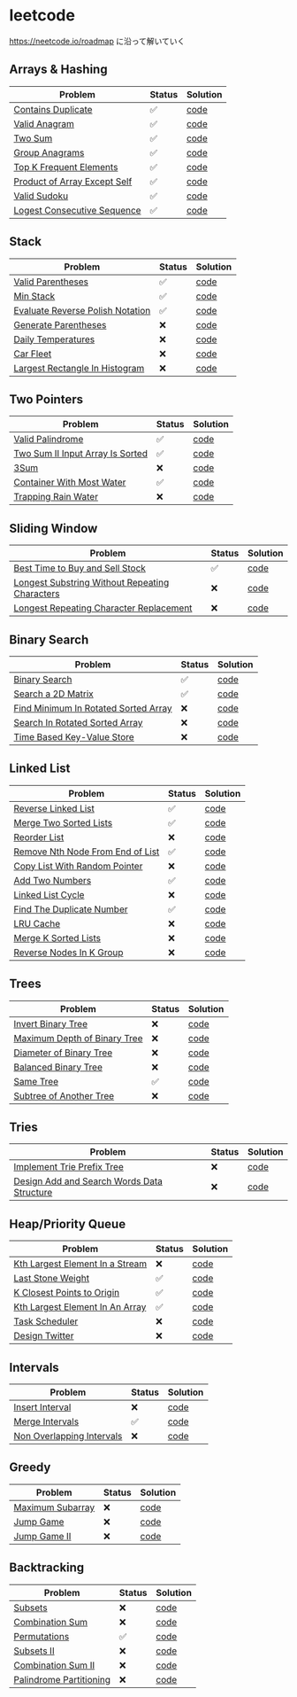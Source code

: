 # leetcode

https://neetcode.io/roadmap に沿って解いていく

## Arrays & Hashing
| Problem                                                                                                 | Status | Solution                                     |
|---------------------------------------------------------------------------------------------------------|--|----------------------------------------------|
| [Contains Duplicate](https://leetcode.com/problems/contains-duplicate/description/)                     | ✅ | [code](217-ContainsDuplicate/solution.py)    |
| [Valid Anagram](https://leetcode.com/problems/valid-anagram/description/)                               | ✅ | [code](242-ValidAnagram/solution.py)         |
| [Two Sum](https://leetcode.com/problems/two-sum/)                                                       | ✅ | [code](1-TwoSum/solution.py)                 |
| [Group Anagrams](https://leetcode.com/problems/group-anagrams/description/)                             | ✅ | [code](49-GroupAnagrams/solution.py)         |
| [Top K Frequent Elements](https://leetcode.com/problems/top-k-frequent-elements/description/)           | ✅ | [code](347-TopKFrequentElements/solution.py) |
| [Product of Array Except Self](https://leetcode.com/problems/product-of-array-except-self/description/) | ✅ | [code](238-ProductofArrayExceptSelf/solution.py) |
| [Valid Sudoku](https://leetcode.com/problems/valid-sudoku/description/)                                 | ✅ | [code](36-ValidSudoku/solution.py)           |
| [Logest Consecutive Sequence](https://leetcode.com/problems/longest-consecutive-sequence/description/)  | ✅ | [code](128-LongestConsecutiveSequence/solution.py)  |

## Stack

| Problem                                                                                             | Status | Solution                                              |
|-----------------------------------------------------------------------------------------------------|---|-------------------------------------------------------|
| [Valid Parentheses](https://leetcode.com/problems/valid-parentheses/description/)                   | ✅ | [code](20-ValidParentheses/solution.py)               |
| [Min Stack](https://leetcode.com/problems/min-stack/description/)                                   | ✅ | [code](155-MinStack/solution.py)                      |
| [Evaluate Reverse Polish Notation](https://leetcode.com/problems/evaluate-reverse-polish-notation/) | ✅ | [code](150-EvaluateReversePolishNotation/solution.py) |
| [Generate Parentheses](https://leetcode.com/problems/generate-parentheses/)                         | ❌ | [code](22-GenerateParentheses/solution.py)            |
| [Daily Temperatures](https://leetcode.com/problems/daily-temperatures/)                             | ❌ | [code](739-DailyTemperatures/solution.py)             |
| [Car Fleet](https://leetcode.com/problems/car-fleet/)                                               | ❌ | [code](853-CarFleet/solution.py)                      |
| [Largest Rectangle In Histogram](https://leetcode.com/problems/largest-rectangle-in-histogram/)     | ❌  | [code](84-LargestRectangleinHistogram/solution.py)                                              |


## Two Pointers

| Problem                                                                                  | Status | Solution                                        |
|------------------------------------------------------------------------------------------|--|-------------------------------------------------|
| [Valid Palindrome](https://leetcode.com/problems/valid-palindrome/description/)        | ✅ | [code](125-ValidPalindrome/solution.py)         |
| [Two Sum II Input Array Is Sorted](https://leetcode.com/problems/two-sum-ii-input-array-is-sorted/) | ✅ | [code](167-TwoSumII-InputArrayIsSorted/solution.py)          |
| [3Sum](https://leetcode.com/problems/3sum/) | ❌ | [code](15-3Sum//solution.py)             |
| [Container With Most Water](https://leetcode.com/problems/container-with-most-water/description/) | ✅ | [code](11-ContainerWithMostWater/solution.py)              |
| [Trapping Rain Water](https://leetcode.com/problems/trapping-rain-water/) | ❌ | [code](42-TrappingRainWater/solution.py)               |

## Sliding Window

| Problem                                                                               | Status | Solution                                      |
|---------------------------------------------------------------------------------------|--|-----------------------------------------------|
| [Best Time to Buy and Sell Stock](https://leetcode.com/problems/best-time-to-buy-and-sell-stock/description/)        | ✅ | [code](121-BestTimetoBuyandSellStock/solution.py)       |
| [Longest Substring Without Repeating Characters](https://leetcode.com/problems/longest-substring-without-repeating-characters/description/)        | ❌ | [code](3-LongestSubstringWithoutRepeatingCharacters/solution.py)        |
| [Longest Repeating Character Replacement](https://leetcode.com/problems/longest-repeating-character-replacement/)        | ❌ | [code](424-LongestRepeatingCharacterReplacement/solution.py)         |

## Binary Search

| Problem                                                                       | Status | Solution                                   |
|-------------------------------------------------------------------------------|--|--------------------------------------------|
| [Binary Search](https://leetcode.com/problems/binary-search/) | ✅ | [code](704-BinarySearch/solution.py)     |
| [Search a 2D Matrix](https://leetcode.com/problems/search-a-2d-matrix/)       | ✅ | [code](74-Searcha2D/solution.py)     |
| [Find Minimum In Rotated Sorted Array](https://leetcode.com/problems/find-minimum-in-rotated-sorted-array/description/)      | ❌ | [code](153-FindMinimuminRotatedSortedArray/solution.py)      |
| [Search In Rotated Sorted Array](https://leetcode.com/problems/search-in-rotated-sorted-array/description/)       | ❌ | [code](33-SearchinRotatedSortedArray/solution.py)       |
| [Time Based Key-Value Store](https://leetcode.com/problems/time-based-key-value-store/description/)        | ❌ | [code](981-TimeBasedKey-ValueStore/solution.py)       |

## Linked List
| Problem                                               | Status | Solution                            |
|-------------------------------------------------------|--|-------------------------------------|
| [Reverse Linked List](https://leetcode.com/problems/reverse-linked-list/description/) | ✅ | [code](206-ReverseLinkedList/solution.py) |
| [Merge Two Sorted Lists](https://leetcode.com/problems/merge-two-sorted-lists/description/) | ✅ | [code](21-MergeTwoSortedLists/solution.py)                |
| [Reorder List](https://leetcode.com/problems/reorder-list/description/) | ❌ | [code](143-ReorderList/solution.py)                |
| [Remove Nth Node From End of List](https://leetcode.com/problems/remove-nth-node-from-end-of-list/description/) | ✅ | [code](19-RemoveNthNodeFromEndofList/solution.py)                 |
| [Copy List With Random Pointer](https://leetcode.com/problems/copy-list-with-random-pointer/description/) | ❌ | [code](138-CopyListwithRandomPointer/solution.py)                 |
| [Add Two Numbers](https://leetcode.com/problems/add-two-numbers/description/) | ✅ | [code](2-AddTwoNumbers/solution.py)                   |
| [Linked List Cycle](https://leetcode.com/problems/linked-list-cycle/description/) | ❌ | [code](141-LinkedListCycle/solution.py)                   |
| [Find The Duplicate Number](https://leetcode.com/problems/find-the-duplicate-number/description/) | ✅ | [code](287-FindtheDuplicateNumber/solution.py)                   |
| [LRU Cache](https://leetcode.com/problems/lru-cache/description/) | ❌ | [code](146-LRUCache/solution.py)                   |
| [Merge K Sorted Lists](https://leetcode.com/problems/merge-k-sorted-lists/) | ❌ | [code](23-MergekSortedLists/solution.py)                   |
| [Reverse Nodes In K Group](https://leetcode.com/problems/reverse-nodes-in-k-group/description/) | ❌ | [code](25-ReverseNodesink-Group/solution.py)                   |

## Trees

| Problem                                            | Status | Solution                      |
|----------------------------------------------------|--|-------------------------------|
| [Invert Binary Tree](https://leetcode.com/problems/invert-binary-tree/description/) | ❌ | [code](226-InvertBinaryTree/solution.py) |
| [Maximum Depth of Binary Tree](https://leetcode.com/problems/maximum-depth-of-binary-tree/description/) | ❌ | [code](104-MaximumDepthofBinaryTree/solution.py) |
| [Diameter of Binary Tree](https://leetcode.com/problems/diameter-of-binary-tree/description/) | ❌ | [code](543-DiameterofBinaryTree/solution.py) |
| [Balanced Binary Tree](https://leetcode.com/problems/balanced-binary-tree/description/) | ❌ | [code](110-BalancedBinaryTree/solution.py) |
| [Same Tree](https://leetcode.com/problems/same-tree/description/) | ✅ | [code](100-SameTree/solution.py) |
| [Subtree of Another Tree](https://leetcode.com/problems/subtree-of-another-tree/description/) | ❌ | [code](572-SubtreeofAnotherTree/solution.py) |


## Tries

| Problem                                                                                                                    | Status | Solution                     |
|----------------------------------------------------------------------------------------------------------------------------|--|------------------------------|
| [Implement Trie Prefix Tree](https://leetcode.com/problems/implement-trie-prefix-tree/description/)                        | ❌ | [code](208-ImplementTriePrefixTree/solution.py) |
| [Design Add and Search Words Data Structure](https://leetcode.com/problems/design-add-and-search-words-data-structure/description/) | ❌ | [code](211-DesignAddandSearchWordsDataStructure/solution.py) |


## Heap/Priority Queue

| Problem                                                                                                                    | Status | Solution                                           |
|----------------------------------------------------------------------------------------------------------------------------|--|----------------------------------------------------|
| [Kth Largest Element In a Stream](https://leetcode.com/problems/kth-largest-element-in-a-stream/description/)                        | ❌ | [code](703-KthLargestElementinaStream/solution.py) |
| [Last Stone Weight](https://leetcode.com/problems/last-stone-weight/description/)                        | ✅ | [code](1046-LastStoneWeight/solution.py)           |
| [K Closest Points to Origin](https://leetcode.com/problems/k-closest-points-to-origin/description/)                        | ✅ | [code](973-KClosestPointstoOrigin/solution.py)     |
| [Kth Largest Element In An Array](https://leetcode.com/problems/kth-largest-element-in-an-array/description/)                        | ✅ | [code](215-KthLargestElementinanArray/solution.py) |
| [Task Scheduler](https://leetcode.com/problems/task-scheduler/description/)                        | ❌ | [code](621-TaskScheduler/solution.py)                                          |
| [Design Twitter](https://leetcode.com/problems/design-twitter/description/)                        | ❌ | [code](355-DesignTwitter/solution.py)                                          |


## Intervals

| Problem                                                                                                                    | Status | Solution                                         |
|----------------------------------------------------------------------------------------------------------------------------|--|--------------------------------------------------|
| [Insert Interval](https://leetcode.com/problems/insert-interval/description/)                        | ❌ | [code](57-InsertInterval/solution.py) |
| [Merge Intervals](https://leetcode.com/problems/merge-intervals/)                        | ✅ | [code](56-MergeIntervals/solution.py) |
| [Non Overlapping Intervals](https://leetcode.com/problems/non-overlapping-intervals/description/)                        | ❌ | [code](435-Non-overlappingIntervals/solution.py) |


## Greedy

| Problem                                                                                                                   | Status | Solution                                         |
|---------------------------------------------------------------------------------------------------------------------------|--|--------------------------------------------------|
| [Maximum Subarray](https://leetcode.com/problems/maximum-subarray/description/)                       | ❌ | [code](53-MaximumSubarray/solution.py) |
| [Jump Game](https://leetcode.com/problems/jump-game/description/)                       | ❌ | [code](55-JumpGame/solution.py) |
| [Jump Game II](https://leetcode.com/problems/jump-game-ii/description/)                        | ❌ | [code](45-JumpGameII/solution.py) |


## Backtracking

| Problem                                                                                                              | Status | Solution                         |
|----------------------------------------------------------------------------------------------------------------------|--|----------------------------------|
| [Subsets](https://leetcode.com/problems/subsets/description/)                    | ❌ | [code](78-Subsets/solution.py)   |
| [Combination Sum](https://leetcode.com/problems/combination-sum/description/)                     | ❌ | [code](39-CombinationSum/solution.py) |
| [Permutations](https://leetcode.com/problems/permutations/description/)                      | ✅ | [code](46-Permutations/solution.py) |
| [Subsets II](https://leetcode.com/problems/subsets-ii/description/)                       | ❌ | [code](90-SubsetsII/solution.py) |
| [Combination Sum II](https://leetcode.com/problems/combination-sum-ii/description/)                       | ❌ | [code](40-CombinationSumII/solution.py) |
| [Palindrome Partitioning](https://leetcode.com/problems/palindrome-partitioning/description/)                       | ❌ | [code](131-PalindromePartitioning/solution.py) |


